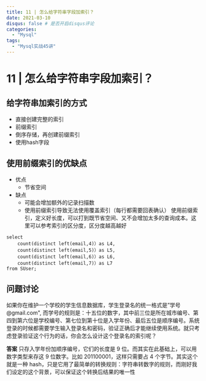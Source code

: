 ```yaml
---
title: 11 | 怎么给字符串字段加索引？
date: 2021-03-10
disqus: false # 是否开启disqus评论
categories:
  - "Mysql"
tags:
  - "Mysql实战45讲"
---
```


<!--more-->

# 11 | 怎么给字符串字段加索引？

## 给字符串加索引的方式
* 直接创建完整的索引
* 前缀索引
* 倒序存储，再创建前缀索引
* 使用hash字段

## 使用前缀索引的优缺点
* 优点
    * 节省空间
* 缺点
    * 可能会增加额外的记录扫描数
    * 使用前缀索引导致无法使用覆盖索引（每行都需要回表确认）
使用前缀索引，定义好长度，可以打到既节省空间、又不会增加太多的查询成本。这里可以参考索引的区分度，区分度越高越好
```
select 
    count(distinct left(email,4)）as L4, 
    count(distinct left(email,5)）as L5, 
    count(distinct left(email,6)）as L6, 
    count(distinct left(email,7)）as L7
from SUser;
```

## 问题讨论
如果你在维护一个学校的学生信息数据库，学生登录名的统一格式是”学号 @gmail.com", 而学号的规则是：十五位的数字，其中前三位是所在城市编号、第四到第六位是学校编号、第七位到第十位是入学年份、最后五位是顺序编号。系统登录的时候都需要学生输入登录名和密码，验证正确后才能继续使用系统。就只考虑登录验证这个行为的话，你会怎么设计这个登录名的索引呢？

**答案**
只存入学年份加顺序编号，它们的长度是 9 位。而其实在此基础上，可以用数字类型来存这 9 位数字。比如 201100001，这样只需要占 4 个字节。其实这个就是一种 hash，只是它用了最简单的转换规则：字符串转数字的规则，而刚好我们设定的这个背景，可以保证这个转换后结果的唯一性